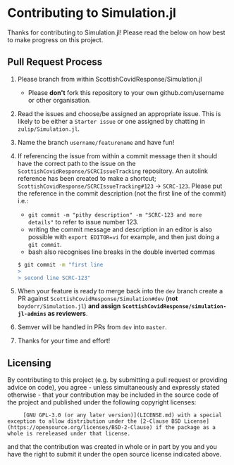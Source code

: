 # Contributing to Simulation.jl

Thanks for contributing to Simulation.jl! Please read the below on how best to make progress on this project.

## Pull Request Process


1. Please branch from within ScottishCovidResponse/Simulation.jl 

   - Please **don't** fork this repository to your own github.com/username or other organisation.

2. Read the issues and choose/be assigned an appropriate issue. This is likely to be either a `Starter issue` or one assigned by chatting in `zulip/Simulation.jl`.

3. Name the branch `username/featurename` and have fun!

4. If referencing the issue from within a commit message then it should have the correct path to the issue on the `ScottishCovidResponse/SCRCIssueTracking` repository. An autolink reference has been created to make a shortcut;  `ScottishCovidResponse/SCRCIssueTracking#123` -> `SCRC-123`. Please put the reference in the commit description (not the first line of the commit) i.e.:

   - `git commit -m "pithy description" -m "SCRC-123 and more details"` to refer to issue number 123. 
   - writing the commit message and description in an editor is also possible with `export EDITOR=vi` for example, and then just doing a `git commit`. 
   - bash also recognises line breaks in the double inverted commas

   ```bash
   $ git commit -m "first line
   >
   > second line SCRC-123"
   ```

5. When your feature is ready to merge back into the `dev` branch create a PR against  `ScottishCovidResponse/Simulation#dev` (**not** `boydorr/Simulation.jl`) **and assign `ScottishCovidResponse/simulation-jl-admins` as reviewers**.

6. Semver will be handled in PRs from `dev` into `master`.

7. Thanks for your time and effort!

## Licensing

By contributing to this project (e.g. by submitting a pull request or providing advice on code), you agree - unless simultaneously and expressly stated otherwise - that your contribution may be included in the source code of the project and published under the following copyright licenses:

         [GNU GPL-3.0 (or any later version)](LICENSE.md) with a special exception to allow distribution under the [2-Clause BSD License](https://opensource.org/licenses/BSD-2-Clause) if the package as a whole is rereleased under that license.

and that the contribution was created in whole or in part by you and you have the right to submit it under the open source license indicated above.
